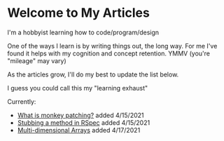# Welcome to My Articles
I'm a hobbyist learning how to code/program/design  

One of the ways I learn is by writing things out, the long way. For me I've found it helps with my cognition and concept retention. YMMV (you're "mileage" may vary)  

As the articles grow, I'll do my best to update the list below.  

I guess you could call this my "learning exhaust"

Currently:  

* [What is monkey patching?](all_articles/what_is_monkey_patching.md) added 4/15/2021
* [Stubbing a method in RSpec](all_articles/stubbing_a_method.md) added 4/15/2021
* [Multi-dimensional Arrays](all_articles/multidimensional_arrays.md) added 4/17/2021
